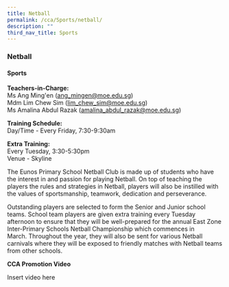 ```yaml
---
title: Netball
permalink: /cca/Sports/netball/
description: ""
third_nav_title: Sports
---
```

### Netball

#### Sports

**Teachers-in-Charge:**<Br>
Ms Ang Ming'en ([ang\_mingen@moe.edu.sg](mailto:ang_mingen@moe.edu.sg))  
Mdm Lim Chew Sim ([lim\_chew\_sim@moe.edu.sg](mailto:lim_chew_sim@moe.edu.sg))  
Ms Amalina Abdul Razak ([amalina\_abdul\_razak@moe.edu.sg](mailto:amalina_abdul_razak@moe.edu.sg))

**Training Schedule:**<br>
Day/Time - Every Friday, 7:30-9:30am

**Extra Training:**<Br>
Every Tuesday, 3:30-5:30pm  
Venue - Skyline

The Eunos Primary School Netball Club is made up of students who have the interest in and passion for playing Netball. On top of teaching the players the rules and strategies in Netball, players will also be instilled with the values of sportsmanship, teamwork, dedication and perseverance.

Outstanding players are selected to form the Senior and Junior school teams. School team players are given extra training every Tuesday afternoon to ensure that they will be well-prepared for the annual East Zone Inter-Primary Schools Netball Championship which commences in March. Throughout the year, they will also be sent for various Netball carnivals where they will be exposed to friendly matches with Netball teams from other schools.

**CCA Promotion Video**

Insert video here